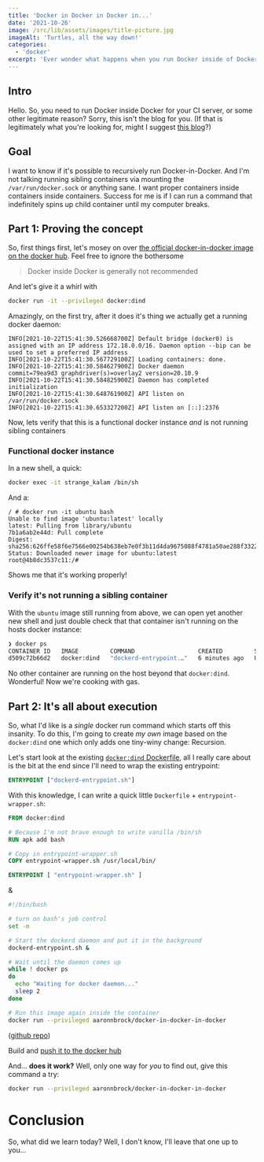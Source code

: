 ```yaml
---
title: 'Docker in Docker in Docker in...'
date: '2021-10-26'
image: /src/lib/assets/images/title-picture.jpg
imageAlt: 'Turtles, all the way down!'
categories:
  - 'docker'
excerpt: 'Ever wonder what happens when you run Docker inside of Docker?  In this blog we explore that rabbit hole.'
---
```


## Intro

Hello. So, you need to run Docker inside Docker for your CI server, or some other legitimate reason? Sorry, this isn't the blog for you. (If that is legitimately what you're looking for, might I suggest [this blog](https://jpetazzo.github.io/2015/09/03/do-not-use-docker-in-docker-for-ci/)?)

## Goal

I want to know if it's possible to recursively run Docker-in-Docker. And I'm not talking running sibling containers via mounting the `/var/run/docker.sock` or anything sane. I want proper containers inside containers inside containers. Success for me is if I can run a command that indefinitely spins up child container until my computer breaks.

## Part 1: Proving the concept

So, first things first, let's mosey on over [the official docker-in-docker image on the docker hub](https://hub.docker.com/_/docker). Feel free to ignore the bothersome

> Docker inside Docker is generally not recommended

And let's give it a whirl with

```bash
docker run -it --privileged docker:dind
```

Amazingly, on the first try, after it does it's thing we actually get a running docker daemon:

```
INFO[2021-10-22T15:41:30.526668700Z] Default bridge (docker0) is assigned with an IP address 172.18.0.0/16. Daemon option --bip can be used to set a preferred IP address
INFO[2021-10-22T15:41:30.567729100Z] Loading containers: done.
INFO[2021-10-22T15:41:30.584627900Z] Docker daemon                                 commit=79ea9d3 graphdriver(s)=overlay2 version=20.10.9
INFO[2021-10-22T15:41:30.584825900Z] Daemon has completed initialization
INFO[2021-10-22T15:41:30.648761900Z] API listen on /var/run/docker.sock
INFO[2021-10-22T15:41:30.653327200Z] API listen on [::]:2376
```

Now, lets verify that this is a functional docker instance _and_ is not running sibling containers

### Functional docker instance

In a new shell, a quick:

```bash
docker exec -it strange_kalam /bin/sh
```

And a:

```docker
/ # docker run -it ubuntu bash
Unable to find image 'ubuntu:latest' locally
latest: Pulling from library/ubuntu
7b1a6ab2e44d: Pull complete
Digest: sha256:626ffe58f6e7566e00254b638eb7e0f3b11d4da9675088f4781a50ae288f3322
Status: Downloaded newer image for ubuntu:latest
root@4b8dc3537c11:/#
```

Shows me that it's working properly!

### Verify it's not running a sibling container

With the `ubuntu` image still running from above, we can open yet another new shell and just double check that that container isn't running on the hosts docker instance:

```bash
❯ docker ps
CONTAINER ID   IMAGE         COMMAND                  CREATED         STATUS         PORTS           NAMES
d509c72b66d2   docker:dind   "dockerd-entrypoint.…"   6 minutes ago   Up 6 minutes   2375-2376/tcp   strange_kalam
```

No other container are running on the host beyond that `docker:dind`. Wonderful! Now we're cooking with gas.

## Part 2: It's all about execution

So, what I'd like is a _single_ docker run command which starts off this insanity. To do this, I'm going to create _my own_ image based on the `docker:dind` one which only adds one tiny-winy change: Recursion.

Let's start look at the existing [`docker:dind` Dockerfile](https://github.com/docker-library/docker/blob/8baa881aab85f8398d2edbbcc0da4bd1f556dd98/20.10/dind/Dockerfile), all I really care about is the bit at the end since I'll need to wrap the existing entrypoint:

```Dockerfile
ENTRYPOINT ["dockerd-entrypoint.sh"]
```

With this knowledge, I can write a quick little `Dockerfile` + `entrypoint-wrapper.sh`:

```Dockerfile
FROM docker:dind

# Because I'm not brave enough to write vanilla /bin/sh
RUN apk add bash

# Copy in entrypoint-wrapper.sh
COPY entrypoint-wrapper.sh /usr/local/bin/

ENTRYPOINT [ "entrypoint-wrapper.sh" ]
```

&

```bash
#!/bin/bash

# turn on bash's job control
set -m

# Start the dockerd daemon and put it in the background
dockerd-entrypoint.sh &

# Wait until the daemon comes up
while ! docker ps
do
  echo "Waiting for docker daemon..."
  sleep 2
done

# Run this image again inside the container
docker run --privileged aaronnbrock/docker-in-docker-in-docker
```

([github repo](https://github.com/AaronNBrock/docker-in-docker-in-docker))

Build and [push it to the docker hub](https://hub.docker.com/r/aaronnbrock/docker-in-docker-in-docker)

And... **does it work?** Well, only one way for _you_ to find out, give this command a try:

```bash
docker run --privileged aaronnbrock/docker-in-docker-in-docker
```

# Conclusion

So, what did we learn today? Well, I don't know, I'll leave that one up to you...

